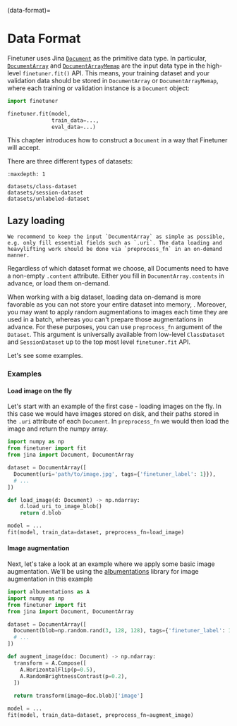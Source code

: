 (data-format)=
# Data Format

Finetuner uses Jina [`Document`](https://docs.jina.ai/fundamentals/document/) as the primitive data type. In
particular, [`DocumentArray`](https://docs.jina.ai/fundamentals/document/documentarray-api/)
and [`DocumentArrayMemap`](https://docs.jina.ai/fundamentals/document/documentarraymemmap-api/) are the input data type
in the high-level `finetuner.fit()` API. This means, your training dataset and your validation data
should be stored in `DocumentArray` or `DocumentArrayMemap`, where each training or validation instance is a `Document`
object:

```python
import finetuner

finetuner.fit(model,
              train_data=...,
              eval_data=...)
```

This chapter introduces how to construct a `Document` in a way that Finetuner will accept.

There are three different types of datasets:

```{toctree}
:maxdepth: 1

datasets/class-dataset
datasets/session-dataset
datasets/unlabeled-dataset
```

## Lazy loading

```{tip}
We recommend to keep the input `DocumentArray` as simple as possible, e.g. only fill essential fields such as `.uri`. The data loading and heavylifting work should be done via `preprocess_fn` in an on-demand manner.
```

Regardless of which dataset format we choose, all Documents need to have a non-empty `.content` attribute. Either you fill in `DocumentArray.contents` in advance, or load them on-demand. 


When working with a big dataset, loading data on-demand is more favorable as  you can not store your entire dataset into memory, . Moreover, you may want to apply random augmentations to images
each time they are used in a batch, whereas you can't prepare those augmentations in advance. For these purposes, you can use `preprocess_fn` argument of the `Dataset`. This argument is universally available from low-level `ClassDataset` and `SessionDataset` up to the top most level `finetuner.fit` API.

Let's see some examples.

### Examples

#### Load image on the fly

Let's start with an example of the first case - loading images on the fly. In this case
we would have images stored on disk, and their paths stored in the `.uri` attribute of
each `Document`. In `preprocess_fn` we would then load the image and return the numpy
array.

```python
import numpy as np
from finetuner import fit
from jina import Document, DocumentArray

dataset = DocumentArray([
  Document(uri='path/to/image.jpg', tags={'finetuner_label': 1}}),
  # ...
])

def load_image(d: Document) -> np.ndarray:
    d.load_uri_to_image_blob()
    return d.blob

model = ...
fit(model, train_data=dataset, preprocess_fn=load_image)
```

#### Image augmentation

Next, let's take a look at an example where we apply some basic image augmentation. We'll be using the [albumentations](https://albumentations.ai/) library for image augmentation in this example

```python
import albumentations as A
import numpy as np
from finetuner import fit
from jina import Document, DocumentArray

dataset = DocumentArray([
  Document(blob=np.random.rand(3, 128, 128), tags={'finetuner_label': 1}}),
  # ...
])

def augment_image(doc: Document) -> np.ndarray:
  transform = A.Compose([
    A.HorizontalFlip(p=0.5),
    A.RandomBrightnessContrast(p=0.2),
  ])
  
  return transform(image=doc.blob)['image']

model = ...
fit(model, train_data=dataset, preprocess_fn=augment_image)
```



